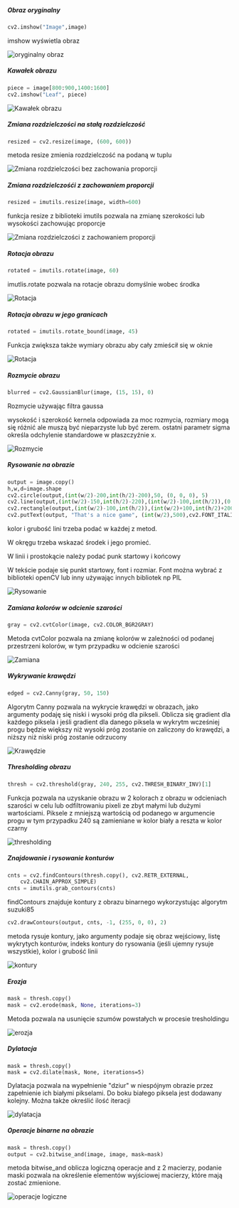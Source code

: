 



##### Obraz oryginalny

```python
cv2.imshow("Image",image)
```

imshow wyświetla obraz

![oryginalny obraz](images/image-org.jpg)

##### Kawałek obrazu

```python
piece = image[800:900,1400:1600]
cv2.imshow("Leaf", piece)
```

![Kawałek obrazu](images/image-piece.jpg)

##### Zmiana rozdzielczości na stałą rozdzielczość

```python
resized = cv2.resize(image, (600, 600))
```

metoda resize zmienia rozdzielczość na podaną w tuplu

![Zmiana rozdzielczości bez zachowania proporcji](images/image-fixed-resize.jpg)



##### Zmiana rozdzielczośći z zachowaniem proporcji

```python
resized = imutils.resize(image, width=600)
```

funkcja resize z biblioteki imutils pozwala na zmianę szerokości lub wysokości zachowując proporcje

![Zmiana rozdzielczości z zachowaniem proporcji](images/image-ratio-resize.jpg)



##### Rotacja obrazu



```python
rotated = imutils.rotate(image, 60)
```



imutlis.rotate pozwala na rotacje obrazu domyślnie wobec środka

![Rotacja](images/image-rotated.jpg)



##### Rotacja obrazu w jego granicach

```python
rotated = imutils.rotate_bound(image, 45)
```



Funkcja zwiększa także wymiary obrazu aby cały zmieścił się w oknie



![Rotacja](images/image-rotated-inbound.jpg)



##### Rozmycie obrazu

```python
blurred = cv2.GaussianBlur(image, (15, 15), 0)
```

Rozmycie używając filtra gaussa

wysokość i szerokość kernela odpowiada za moc rozmycia, rozmiary mogą się różnić ale muszą być nieparzyste lub być zerem. ostatni parametr sigma określa odchylenie standardowe w płaszczyźnie x. 



![Rozmycie](images/image-blurred.jpg)



##### Rysowanie na obrazie

```python
output = image.copy()
h,w,d=image.shape
cv2.circle(output,(int(w/2)-200,int(h/2)-200),50, (0, 0, 0), 5)
cv2.line(output,(int(w/2)-150,int(h/2)-220),(int(w/2)-100,int(h/2)),(0,0,0),5)
cv2.rectangle(output,(int(w/2)-100,int(h/2)),(int(w/2)+100,int(h/2)+200),(0,0,255),25)
cv2.putText(output, "That's a nice game", (int(w/2),500),cv2.FONT_ITALIC,2.5, (123, 214, 15), 7)
```

kolor i grubość lini trzeba podać w każdej z metod. 

W okręgu trzeba wskazać środek i jego promieć.

W linii i prostokącie należy podać punk startowy i końcowy

W tekście podaje się punkt startowy, font i rozmiar. Font można wybrać z biblioteki openCV lub inny używając innych bibliotek np PIL

![Rysowanie](images/image-painted.jpg)



##### Zamiana kolorów w odcienie szarości

```python
gray = cv2.cvtColor(image, cv2.COLOR_BGR2GRAY)
```

Metoda cvtColor pozwala na zmianę kolorów w zależności od podanej przestrzeni kolorów, w tym przypadku w odcienie szarości

![Zamiana](images/pokemons-gray.jpg)



##### Wykrywanie krawędzi



```python
edged = cv2.Canny(gray, 50, 150)
```

Algorytm Canny pozwala na wykrycie krawędzi w obrazach, jako argumenty podaję się niski i wysoki próg dla pikseli. Oblicza się gradient dla każdego piksela i jeśli gradient dla danego piksela w wykrytm wcześniej progu będzie większy niż wysoki próg zostanie on zaliczony do krawędzi, a niższy niż niski próg zostanie odrzucony

![Krawędzie](images/pokemons-edged.jpg)





##### Thresholding obrazu



```python
thresh = cv2.threshold(gray, 240, 255, cv2.THRESH_BINARY_INV)[1]
```

Funkcja pozwala na uzyskanie obrazu w 2 kolorach z obrazu w odcieniach szarości w celu lub odfiltrowaniu pixeli ze zbyt małymi lub dużymi wartościami. Piksele z mniejszą wartością od podanego w argumencie progu w tym przypadku 240 są zamieniane w kolor biały a reszta w kolor czarny

![thresholding](images/pokemons-thresh.jpg)





##### Znajdowanie i rysowanie konturów



```python
cnts = cv2.findContours(thresh.copy(), cv2.RETR_EXTERNAL,
	cv2.CHAIN_APPROX_SIMPLE)
cnts = imutils.grab_contours(cnts)
```

findContours znajduje kontury z obrazu binarnego wykorzystując algorytm suzuki85 



```python
cv2.drawContours(output, cnts, -1, (255, 0, 0), 2)
```

metoda rysuje kontury, jako argumenty podaje się obraz wejściowy, listę wykrytych konturów, indeks kontury do rysowania (jeśli ujemny rysuje wszystkie), kolor i grubość linii

![kontury](images/pokemons-contours.jpg)





##### Erozja



```python
mask = thresh.copy()
mask = cv2.erode(mask, None, iterations=3)
```

Metoda pozwala na usunięcie szumów powstałych w procesie tresholdingu 

![erozja](images/pokemons-eroded.jpg)



##### Dylatacja

```
mask = thresh.copy()
mask = cv2.dilate(mask, None, iterations=5)
```

Dylatacja pozwala na wypełnienie "dziur" w niespójnym obrazie przez zapełnienie ich białymi pikselami. Do boku białego piksela jest dodawany kolejny. Można także określić ilość iteracji

![dylatacja](images/pokemons-dilated.jpg)



##### Operacje binarne na obrazie

```python
mask = thresh.copy()
output = cv2.bitwise_and(image, image, mask=mask)
```

metoda bitwise_and oblicza logiczną operacje and z 2 macierzy, podanie maski pozwala na określenie elementów wyjściowej macierzy, które mają zostać zmienione. 

![operacje logiczne](images/pokemons-bitwise.jpg)
